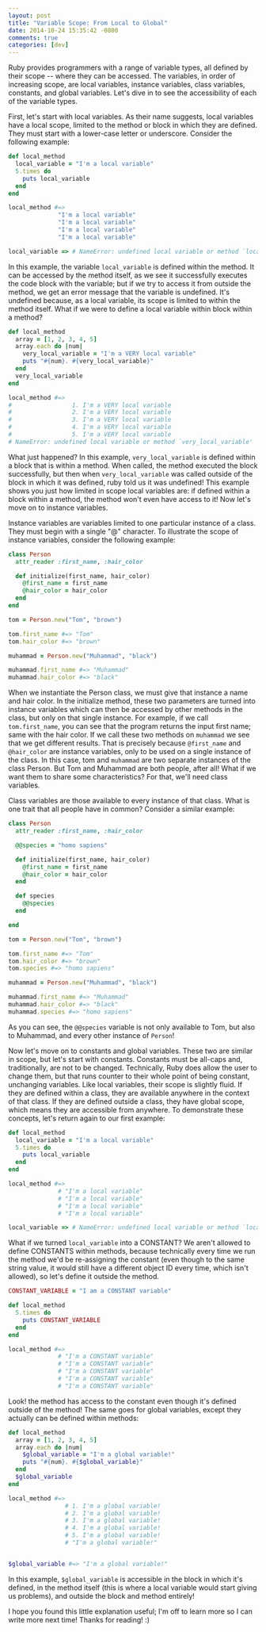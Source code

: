 ```yaml
---
layout: post
title: "Variable Scope: From Local to Global"
date: 2014-10-24 15:35:42 -0800
comments: true
categories: [dev]
---
```

Ruby provides programmers with a range of variable types, all defined by their scope -- where they can be accessed. The variables, in order of increasing scope, are local variables, instance variables, class variables, constants, and global variables. Let's dive in to see the accessibility of each of the variable types.

First, let's start with local variables. As their name suggests, local variables have a local scope, limited to the method or block in which they are defined. They must start with a lower-case letter or underscore. Consider the following example:

```ruby
def local_method
  local_variable = "I'm a local variable"
  5.times do
    puts local_variable
  end
end

local_method #=>
              "I'm a local variable"
              "I'm a local variable"
              "I'm a local variable"
              "I'm a local variable"

local_variable => # NameError: undefined local variable or method `local_variable'
```

In this example, the variable `local_variable` is defined within the method. It can be accessed by the method itself, as we see it successfully executes the code block with the variable; but if we try to access it from outside the method, we get an error message that the variable is undefined. It's undefined because, as a local variable, its scope is limited to within the method itself. What if we were to define a local variable within block within a method?

```ruby
def local_method
  array = [1, 2, 3, 4, 5]
  array.each do |num|
    very_local_variable = "I'm a VERY local variable"
    puts "#{num}. #{very_local_variable}"
  end
  very_local_variable
end

local_method #=>
#                 1. I'm a VERY local variable
#                 2. I'm a VERY local variable
#                 3. I'm a VERY local variable
#                 4. I'm a VERY local variable
#                 5. I'm a VERY local variable
# NameError: undefined local variable or method `very_local_variable'
```

What just happened? In this example, `very_local_variable` is defined within a block that is within a method. When called, the method executed the block successfully, but then when `very_local_variable` was called outside of the block in which it was defined, ruby told us it was undefined! This example shows you just how limited in scope local variables are: if defined within a block within a method, the method won't even have access to it! Now let's move on to instance variables.

Instance variables are variables limited to one particular instance of a class. They must begin with a single "@" character. To illustrate the scope of instance variables, consider the following example:

```ruby
class Person
  attr_reader :first_name, :hair_color

  def initialize(first_name, hair_color)
    @first_name = first_name
    @hair_color = hair_color
  end
end

tom = Person.new("Tom", "brown")

tom.first_name #=> "Tom"
tom.hair_color #=> "brown"

muhammad = Person.new("Muhammad", "black")

muhammad.first_name #=> "Muhammad"
muhammad.hair_color #=> "black"
```

When we instantiate the Person class, we must give that instance a name and hair color. In the initialize method, these two parameters are turned into instance variables which can then be accessed by other methods in the class, but only on that single instance. For example, if we call `tom.first_name`, you can see that the program returns the input first name; same with the hair color. If we call these two methods on `muhammad` we see that we get different results. That is precisely because `@first_name` and `@hair_color` are instance variables, only to be used on a single instance of the class. In this case, tom and `muhammad` are two separate instances of the class Person. But Tom and Muhammad are both people, after all! What if we want them to share some characteristics? For that, we'll need class variables.

Class variables are those available to every instance of that class. What is one trait that all people have in common? Consider a similar example:

```ruby
class Person
  attr_reader :first_name, :hair_color

  @@species = "homo sapiens"

  def initialize(first_name, hair_color)
    @first_name = first_name
    @hair_color = hair_color
  end

  def species
    @@species
  end

end

tom = Person.new("Tom", "brown")

tom.first_name #=> "Tom"
tom.hair_color #=> "brown"
tom.species #=> "homo sapiens"

muhammad = Person.new("Muhammad", "black")

muhammad.first_name #=> "Muhammad"
muhammad.hair_color #=> "black"
muhammad.species #=> "homo sapiens"
```
As you can see, the `@@species` variable is not only available to Tom, but also to Muhammad, and every other instance of `Person`!

Now let's move on to constants and global variables. These two are similar in scope, but let's start with constants. Constants must be all-caps and, traditionally, are not to be changed. Technically, Ruby does allow the user to change them, but that runs counter to their whole point of being constant, unchanging variables. Like local variables, their scope is slightly fluid. If they are defined within a class, they are available anywhere in the context of that class. If they are defined outside a class, they have global scope, which means they are accessible from anywhere. To demonstrate these concepts, let's return again to our first example:

```ruby
def local_method
  local_variable = "I'm a local variable"
  5.times do
    puts local_variable
  end
end

local_method #=>
              # "I'm a local variable"
              # "I'm a local variable"
              # "I'm a local variable"
              # "I'm a local variable"

local_variable => # NameError: undefined local variable or method `local_variable'
```
What if we turned `local_variable` into a CONSTANT? We aren't allowed to define CONSTANTS within methods, because technically every time we run the method we'd be re-assigning the constant (even though to the same string value, it would still have a different object ID every time, which isn't allowed), so let's define it outside the method.

```ruby
CONSTANT_VARIABLE = "I am a CONSTANT variable"

def local_method
  5.times do
    puts CONSTANT_VARIABLE
  end
end

local_method #=>
              # "I'm a CONSTANT variable"
              # "I'm a CONSTANT variable"
              # "I'm a CONSTANT variable"
              # "I'm a CONSTANT variable"
              # "I'm a CONSTANT variable"
```

Look! the method has access to the constant even though it's defined outside of the method! The same goes for global variables, except they actually can be defined within methods:

```ruby
def local_method
  array = [1, 2, 3, 4, 5]
  array.each do |num|
    $global_variable = "I'm a global variable!"
    puts "#{num}. #{$global_variable}"
  end
  $global_variable
end

local_method #=>
                # 1. I'm a global variable!
                # 2. I'm a global variable!
                # 3. I'm a global variable!
                # 4. I'm a global variable!
                # 5. I'm a global variable!
                # "I'm a global variable!"


$global_variable #=> "I'm a global variable!"
```

In this example, `$global_variable` is accessible in the block in which it's defined, in the method itself (this is where a local variable would start giving us problems), and outside the block and method entirely!

I hope you found this little explanation useful; I'm off to learn more so I can write more next time! Thanks for reading! :)
